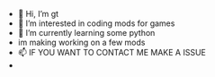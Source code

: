 - 👋 Hi, I’m gt
- 👀 I’m interested in coding mods for games
- 🌱 I’m currently learning some python
- im making working on a few mods
- 📫 IF YOU WANT TO CONTACT ME MAKE A ISSUE
-
<!---
gtmodsssss/gtmodsssss is a ✨ special ✨ repository because its `README.md` (this file) appears on your GitHub profile.
You can click the Preview link to take a look at your changes.
--->
